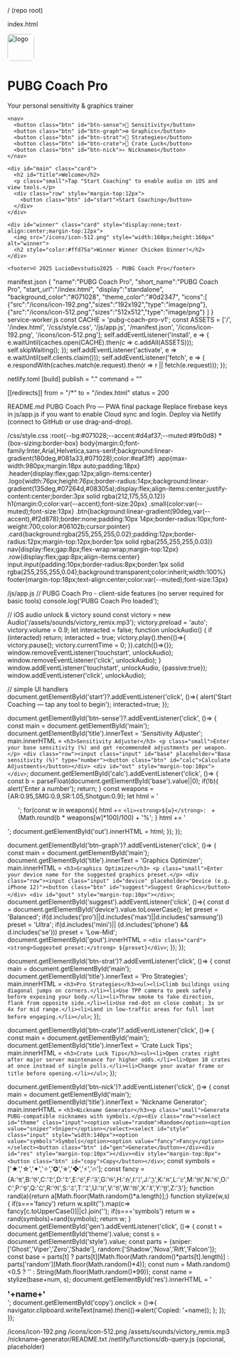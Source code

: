/ (repo root)

  index.html
<!doctype html>
<html lang="en">
<head>
<meta charset="utf-8">
<meta name="viewport" content="width=device-width,initial-scale=1">
<title>PUBG Coach Pro</title>
<link rel="manifest" href="/manifest.json">
<link rel="apple-touch-icon" sizes="180x180" href="/icons/icon-192.png">
<meta name="theme-color" content="#0d2347">
<link rel="stylesheet" href="/css/style.css">
</head>
<body>
  <div class="app">
    <div class="header">
      <div class="logo"><img src="/icons/icon-192.png" style="width:60px;height:60px;border-radius:8px" alt="logo"></div>
      <div><h1>PUBG Coach Pro</h1><div class="small">Your personal sensitivity & graphics trainer</div></div>
    </div>

    <nav>
      <button class="btn" id="btn-sense">🎯 Sensitivity</button>
      <button class="btn" id="btn-graph">⚙️ Graphics</button>
      <button class="btn" id="btn-strat">🧭 Strategies</button>
      <button class="btn" id="btn-crate">🎁 Crate Luck</button>
      <button class="btn" id="btn-nick">✍️ Nicknames</button>
    </nav>

    <div id="main" class="card">
      <h2 id="title">Welcome</h2>
      <p class="small">Tap "Start Coaching" to enable audio on iOS and view tools.</p>
      <div class="row" style="margin-top:12px">
        <button class="btn" id="start">Start Coaching</button>
      </div>
    </div>

    <div id="winner" class="card" style="display:none;text-align:center;margin-top:12px">
      <img src="/icons/icon-512.png" style="width:160px;height:160px" alt="winner">
      <h2 style="color:#ffd75a">Winner Winner Chicken Dinner!</h2>
    </div>

    <footer>© 2025 LucioDevstudio2025 · PUBG Coach Pro</footer>
  </div>

<script src="/js/app.js"></script>
<script>
if('serviceWorker' in navigator){navigator.serviceWorker.register('/service-worker.js').catch(()=>{});}
</script>
</body>
</html>

  manifest.json
{
  "name":"PUBG Coach Pro",
  "short_name":"PUBG Coach Pro",
  "start_url":"/index.html",
  "display":"standalone",
  "background_color":"#071028",
  "theme_color":"#0d2347",
  "icons":[
    {"src":"/icons/icon-192.png","sizes":"192x192","type":"image/png"},
    {"src":"/icons/icon-512.png","sizes":"512x512","type":"image/png"}
  ]
}
  service-worker.js
const CACHE = 'pubg-coach-pro-v1';
const ASSETS = ['/', '/index.html', '/css/style.css', '/js/app.js', '/manifest.json', '/icons/icon-192.png', '/icons/icon-512.png'];
self.addEventListener('install', e => { e.waitUntil(caches.open(CACHE).then(c => c.addAll(ASSETS))); self.skipWaiting(); });
self.addEventListener('activate', e => e.waitUntil(self.clients.claim()));
self.addEventListener('fetch', e => { e.respondWith(caches.match(e.request).then(r => r || fetch(e.request))); });

  netlify.toml
[build]
  publish = "."
  command = ""

[[redirects]]
  from = "/*"
  to = "/index.html"
  status = 200

  README.md
PUBG Coach Pro — PWA final package
Replace firebase keys in js/app.js if you want to enable Cloud sync and login.
Deploy via Netlify (connect to GitHub or use drag-and-drop).

  /css/style.css
:root{--bg:#071028;--accent:#d4af37;--muted:#9fb0d8}
*{box-sizing:border-box}
body{margin:0;font-family:Inter,Arial,Helvetica,sans-serif;background:linear-gradient(180deg,#081a33,#071028);color:#eaf3ff}
.app{max-width:980px;margin:18px auto;padding:18px}
.header{display:flex;gap:12px;align-items:center}
.logo{width:76px;height:76px;border-radius:14px;background:linear-gradient(135deg,#07264d,#08305a);display:flex;align-items:center;justify-content:center;border:3px solid rgba(212,175,55,0.12)}
h1{margin:0;color:var(--accent);font-size:20px}
.small{color:var(--muted);font-size:13px}
.btn{background:linear-gradient(90deg,var(--accent),#f2d878);border:none;padding:10px 14px;border-radius:10px;font-weight:700;color:#06102b;cursor:pointer}
.card{background:rgba(255,255,255,0.02);padding:12px;border-radius:12px;margin-top:12px;border:1px solid rgba(255,255,255,0.03)}
nav{display:flex;gap:8px;flex-wrap:wrap;margin-top:12px}
.row{display:flex;gap:8px;align-items:center}
input.input{padding:10px;border-radius:8px;border:1px solid rgba(255,255,255,0.04);background:transparent;color:inherit;width:100%}
footer{margin-top:18px;text-align:center;color:var(--muted);font-size:13px}

  /js/app.js
// PUBG Coach Pro - client-side features (no server required for basic tools)
console.log('PUBG Coach Pro loaded');

// iOS audio unlock & victory sound
const victory = new Audio('/assets/sounds/victory_remix.mp3');
victory.preload = 'auto'; victory.volume = 0.9;
let interacted = false;
function unlockAudio() {
  if (interacted) return;
  interacted = true;
  victory.play().then(()=>{ victory.pause(); victory.currentTime = 0; }).catch(()=>{});
  window.removeEventListener('touchstart', unlockAudio);
  window.removeEventListener('click', unlockAudio);
}
window.addEventListener('touchstart', unlockAudio, {passive:true});
window.addEventListener('click', unlockAudio);

// simple UI handlers
document.getElementById('start')?.addEventListener('click', ()=>{ alert('Start Coaching — tap any tool to begin'); interacted=true; });

document.getElementById('btn-sense')?.addEventListener('click', ()=> {
  const main = document.getElementById('main');
  document.getElementById('title').innerText = 'Sensitivity Adjuster';
  main.innerHTML = `
    <h3>Sensitivity Adjuster</h3>
    <p class="small">Enter your base sensitivity (%) and get recommended adjustments per weapon.</p>
    <div class="row"><input class="input" id="base" placeholder="Base sensitivity (%)" type="number"><button class="btn" id="calc">Calculate Adjustments</button></div>
    <div id="out" style="margin-top:10px"></div>
  `;
  document.getElementById('calc').addEventListener('click', ()=> {
    const b = parseFloat(document.getElementById('base').value||0);
    if(!b){ alert('Enter a number'); return; }
    const weapons = {AR:0.95,SMG:0.9,SR:1.05,Shotgun:0.9};
    let html = '<ul>';
    for(const w in weapons){ html += `<li><strong>${w}</strong>: ` + (Math.round(b * weapons[w]*100)/100) + '%</li>'; }
    html += '</ul>';
    document.getElementById('out').innerHTML = html;
  });
});

document.getElementById('btn-graph')?.addEventListener('click', ()=> {
  const main = document.getElementById('main');
  document.getElementById('title').innerText = 'Graphics Optimizer';
  main.innerHTML = `
    <h3>Graphics Optimizer</h3>
    <p class="small">Enter your device name for the suggested graphics preset.</p>
    <div class="row"><input class="input" id="device" placeholder="Device (e.g. iPhone 12)"><button class="btn" id="suggest">Suggest Graphics</button></div>
    <div id="gout" style="margin-top:10px"></div>
  `;
  document.getElementById('suggest').addEventListener('click', ()=>{
    const d = document.getElementById('device').value.toLowerCase();
    let preset = 'Balanced';
    if(d.includes('pro')||d.includes('max')||d.includes('samsung')) preset = 'Ultra';
    if(d.includes('mini')|| (d.includes('iphone') && d.includes('se'))) preset = 'Low-Mid';
    document.getElementById('gout').innerHTML = `<div class="card"><strong>Suggested preset:</strong> ${preset}</div>`;
  });
});

document.getElementById('btn-strat')?.addEventListener('click', ()=> {
  const main = document.getElementById('main');
  document.getElementById('title').innerText = 'Pro Strategies';
  main.innerHTML = `<h3>Pro Strategies</h3><ul><li>Climb buildings using diagonal jumps on corners.</li><li>Use TPP camera to peek safely before exposing your body.</li><li>Throw smoke to fake direction, flank from opposite side.</li><li>Use red-dot on close combat; 3x or 4x for mid range.</li><li>Land in low-traffic areas for full loot before engaging.</li></ul>`;
});

document.getElementById('btn-crate')?.addEventListener('click', ()=> {
  const main = document.getElementById('main');
  document.getElementById('title').innerText = 'Crate Luck Tips';
  main.innerHTML = `<h3>Crate Luck Tips</h3><ul><li>Open crates right after major server maintenance for higher odds.</li><li>Open 10 crates at once instead of single pulls.</li><li>Change your avatar frame or title before opening.</li></ul>`;
});

document.getElementById('btn-nick')?.addEventListener('click', ()=> {
  const main = document.getElementById('main');
  document.getElementById('title').innerText = 'Nickname Generator';
  main.innerHTML = `<h3>Nickname Generator</h3><p class="small">Generate PUBG-compatible nicknames with symbols.</p><div class="row"><select id="theme" class="input"><option value="random">Random</option><option value="sniper">Sniper</option></select><select id="style" class="input" style="width:140px"><option value="symbols">Symbols</option><option value="fancy">Fancy</option></select><button class="btn" id="gen">Generate</button></div><div id="res" style="margin-top:10px"></div><div style="margin-top:8px"><button class="btn" id="copy">Copy</button></div>`;
  const symbols = ['★','☆','✦','✧','✪','✯','❖','⚡','🔥'];
  const fancy = {A:'𝔄',B:'𝔅',C:'𝔇',D:'𝔇',E:'𝔈',F:'𝔉',G:'𝔊',H:'ℌ',I:'𝕀',J:'𝔍',K:'𝔎',L:'𝔏',M:'𝔐',N:'𝔑',O:'𝔒',P:'𝔓',Q:'𝔔',R:'ℜ',S:'𝔖',T:'𝔗',U:'𝔘',V:'𝔙',W:'𝔚',X:'𝔛',Y:'𝔜',Z:'ℨ'};
  function rand(a){return a[Math.floor(Math.random()*a.length)];}
  function stylize(w,s){ if(s==='fancy') return w.split('').map(c=> fancy[c.toUpperCase()]||c).join(''); if(s==='symbols') return w + rand(symbols)+rand(symbols); return w; }
  document.getElementById('gen').addEventListener('click', ()=> {
    const t = document.getElementById('theme').value;
    const s = document.getElementById('style').value;
    const parts = {sniper:['Ghost','Viper','Zero','Shade'], random:['Shadow','Nova','Rift','Falcon']};
    const base = parts[t] ? parts[t][Math.floor(Math.random()*parts[t].length)] : parts['random'][Math.floor(Math.random()*4)];
    const num = Math.random()<0.5 ? '' : String(Math.floor(Math.random()*99));
    const name = stylize(base+num, s);
    document.getElementById('res').innerHTML = '<div style="font-size:18px"><strong>'+name+'</strong></div>';
    document.getElementById('copy').onclick = ()=>{ navigator.clipboard.writeText(name).then(()=>alert('Copied: '+name)); };
  });
});

  /icons/icon-192.png
  /icons/icon-512.png
  /assets/sounds/victory_remix.mp3
  /nickname-generator/README.txt
  /netlify/functions/db-query.js   (opcional, placeholder)
